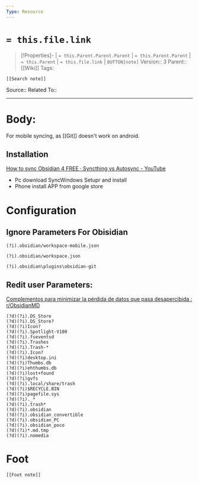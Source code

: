 ```yaml
---
Type: Resource
---
```

# `= this.file.link`
>[!Properties]- |  `= this.Parent.Parent.Parent` | `= this.Parent.Parent` | `= this.Parent` | `= this.file.link` | `BUTTON[note]` 
>Version:: 3
>Parent:: [[Wiki]]
>Tags:
```meta-bind-embed
[[Search note]]
```
Source::
Related To::
***
# Body:
For mobile syncing, as [[Git]] doesn't work on android.
## Installation
[How to sync Obsidian 4 FREE · Syncthing vs Autosync - YouTube](https://www.youtube.com/watch?v=t3cy132eeUU&ab_channel=DJLensing)
- Pc download  SyncWindows Setupr and install
- Phone install APP from google store

# Configuration
## Ignore Parameters For Obisidian
```
(?i).obsidian/workspace-mobile.json

(?i).obsidian/workspace.json

(?i).obsidian\plugins\obsidian-git
```

## Redit user Parameters:
[Complementos para minimizar la pérdida de datos que pasa desapercibida : r/ObsidianMD](https://www.reddit.com/r/ObsidianMD/comments/1huq99w/comment/m5oev9f/?utm_source=share&utm_medium=web3x&utm_name=web3xcss&utm_term=1&utm_content=share_button)
```
(?d)(?i).DS_Store
(?d)(?i).DS_Store?
(?d)(?i)Icon?
(?d)(?i).Spotlight-V100
(?d)(?i).fseventsd
(?d)(?i).Trashes
(?d)(?i).Trash-*
(?d)(?i).Icon?
(?d)(?i)desktop.ini
(?d)(?i)Thumbs.db
(?d)(?i)ehthumbs.db
(?d)(?i)lost+found
(?d)(?i)gvfs
(?d)(?i).local/share/trash
(?d)(?i)$RECYCLE.BIN
(?d)(?i)pagefile.sys
(?d)(?i)._*
(?d)(?i).trash*
(?d)(?i).obsidian
(?d)(?i).obsidian_convertible
(?d)(?i).obsidian_PC
(?d)(?i).obsidian_poco
(?d)(?i)*.md.tmp
(?d)(?i).nomedia
```









# Foot
```meta-bind-embed
[[Foot note]]
``` 